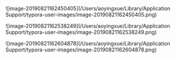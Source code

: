 ![image-20190821162450405](/Users/aoyingxue/Library/Application Support/typora-user-images/image-20190821162450405.png)

![image-20190821162538249](/Users/aoyingxue/Library/Application Support/typora-user-images/image-20190821162538249.png)

![image-20190821162604878](/Users/aoyingxue/Library/Application Support/typora-user-images/image-20190821162604878.png)


